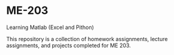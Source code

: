 # ME-203
Learning Matlab (Excel and Pithon) 


This repository is a collection of homework assignments, lecture assignments, and projects completed for ME 203. 
